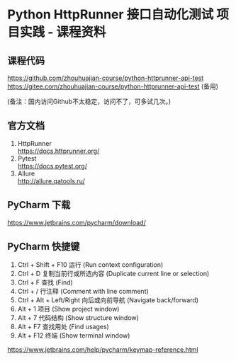 Python HttpRunner 接口自动化测试 项目实践 - 课程资料
=================================================

课程代码
-------

https://github.com/zhouhuajian-course/python-httprunner-api-test  
https://gitee.com/zhouhuajian-course/python-httprunner-api-test (备用)

(备注：国内访问Github不太稳定，访问不了，可多试几次。)

官方文档
-------

1. HttpRunner  
   https://docs.httprunner.org/
2. Pytest  
   https://docs.pytest.org/
3. Allure  
   http://allure.qatools.ru/

PyCharm 下载
------------

https://www.jetbrains.com/pycharm/download/

PyCharm 快捷键
-------------

1. Ctrl + Shift + F10  运行 (Run context configuration)
2. Ctrl + D  复制当前行或所选内容 (Duplicate current line or selection)
3. Ctrl + F  查找 (Find)
4. Ctrl + /  行注释 (Comment with line comment)
5. Ctrl + Alt + Left/Right  向后或向前导航 (Navigate back/forward)
6. Alt + 1  项目 (Show project window)
7. Alt + 7  代码结构 (Show structure window)
8. Alt + F7  查找用处 (Find usages)
9. Alt + F12  终端 (Show terminal window)

https://www.jetbrains.com/help/pycharm/keymap-reference.html
